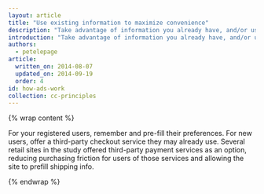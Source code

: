 ```yaml
---
layout: article
title: "Use existing information to maximize convenience"
description: "Take advantage of information you already have, and/or use third-party payment services to make conversion as easy as possible."
introduction: "Take advantage of information you already have, and/or use third-party payment services to make conversion as easy as possible."
authors:
  - petelepage
article:
  written_on: 2014-08-07
  updated_on: 2014-09-19
  order: 4
id: how-ads-work
collection: cc-principles
---
```


{% wrap content %}

For your registered users, remember and pre-fill their preferences. For new 
users, offer a third-party checkout service they may already use. Several 
retail sites in the study offered third-party payment services as an option, 
reducing purchasing friction for users of those services and allowing the site 
to prefill shipping info.

{% endwrap %}
